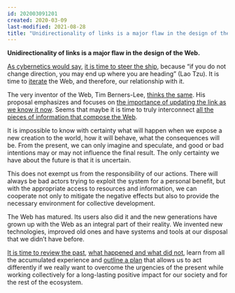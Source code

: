 ```yaml
---
id: 202003091201
created: 2020-03-09
last-modified: 2021-08-28
title: "Unidirectionality of links is a major flaw in the design of the Web."
---
```

**Unidirectionality of links is a major flaw in the design of the Web.**

[As cybernetics would say](202003091203), [it is time to steer the ship](202003091202), because “if you do not change direction, you may end up where you are heading” (Lao Tzu). It is time to [iterate](202003091204) the Web, and therefore, our relationship with it.

The very inventor of the Web, Tim Berners-Lee, [thinks the same](202003091205). His proposal emphasizes and focuses on [the importance of updating the link as we know it now](202003091206). Seems that maybe it is time to truly interconnect [all the pieces of information that compose the Web](202003091207).

It is impossible to know with certainty what will happen when we expose a new creation to the world, how it will behave, what the consequences will be. From the present, we can only imagine and speculate, and good or bad intentions may or may not influence the final result. The only certainty we have about the future is that it is uncertain.

This does not exempt us from the responsibility of our actions. There will always be bad actors trying to exploit the system for a personal benefit, but with the appropriate access to resources and information, we can cooperate not only to mitigate the negative effects but also to provide the necessary environment for collective development.

The Web has matured. Its users also did it and the new generations have grown up with the Web as an integral part of their reality. We invented new technologies, improved old ones and have systems and tools at our disposal that we didn’t have before.

[It is time to review the past](202003091208), [what happened and what did not](202003091209), learn from all the accumulated experience and [outline a plan](202003091210) that allows us to act differently if we really want to overcome the urgencies of the present while working collectively for a long-lasting positive impact for our society and for the rest of the ecosystem.